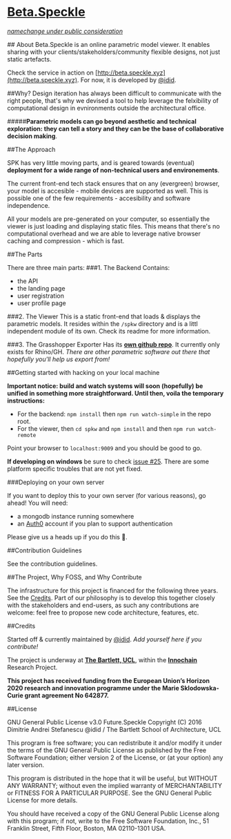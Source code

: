 # [Beta.Speckle](http://beta.speckle.xyz)
*[namechange under public consideration](https://github.com/didimitrie/future.speckle/issues/12)*

## About 
Beta.Speckle is an online parametric model viewer. It enables sharing with your clients/stakeholders/community flexible designs, not just static artefacts. 

Check the service in action on [http://beta.speckle.xyz](http://beta.speckle.xyz). For now, it is developed by [@idid](http://twitter.com/idid).

##Why? 
Design iteration has always been difficult to communicate with the right people, that's why we devised a tool to help leverage the felxibility of computational design in evnironments outside the architectural office. 

#####**Parametric models can go beyond aesthetic and technical exploration: they can tell a story and they can be the base of collaborative decision making**.

##The Approach

SPK has very little moving parts, and is geared towards (eventual) **deployment for a wide range of non-technical users and environements**. 

The current front-end tech stack ensures that on any (evergreen) browser, your model is accesible - mobile devices are supported as well. This is possible one of the few requirements - accesibility and software independence. 

All your models are pre-generated on your computer, so essentially the viewer is just loading and displaying static files. This means that there's no computational overhead and we are able to leverage native browser caching and compression - which is fast.

##The Parts

There are three main parts: 
###1. The Backend
Contains: 
- the API
- the landing page
- user registration
- user profile page

###2. The Viewer
This is a static front-end that loads & displays the parametric models. It resides within the `/spkw` directory and is a littl independent module of its own. Check its readme for more information.

###3. The Grasshopper Exporter
Has its **[own github repo](https://github.com/didimitrie/speckle.exporter)**. It currently only exists for Rhino/GH.
*There are other parametric software out there that hopefully you'll help us export from!*

##Getting started with hacking on your local machine

**Important notice: build and watch systems will soon (hopefully) be unified in something more straightforward. Until then, voila the temporary instructions:**

- For the backend: `npm install` then `npm run watch-simple` in the repo root.
- For the viewer, then `cd spkw` and `npm install` and then `npm run watch-remote`

Point your browser to `localhost:9009` and you should be good to go. 

**If developing on windows** be sure to check [issue #25](https://github.com/didimitrie/future.speckle/issues/25). There are some platform specific troubles that are not yet fixed.

###Deploying on your own server

If you want to deploy this to your own server (for various reasons), go ahead! You will need: 
- a mongodb instance running somewhere 
- an [Auth0](auth0.com/) account if you plan to support authentication

Please give us a heads up if you do this :bow:.

##Contribution Guidelines

See the contribution guidelines.

##The Project, Why FOSS, and Why Contribute

The infrastructure for this project is financed for the following three years. See the [Credits](https://github.com/didimitrie/future.speckle#credits). Part of our philosophy is to develop this together closely with the stakeholders and end-users, as such any contributions are welcome: feel free to propose new code architecture, features, etc.

##Credits

Started off & currently maintained by [@idid](http://twitter.com/idid/). *Add yourself here if you contribute!*

The project is underway at **[The Bartlett, UCL](http://www.bartlett.ucl.ac.uk/)**, within the **[Innochain](http://innochain.net/)** Research Project.

**This project has received funding from the European Union’s Horizon 2020 research and innovation programme under the Marie Sklodowska-Curie grant agreement No 642877.**

##License

GNU General Public License v3.0
Future.Speckle
Copyright (C) 2016 Dimitrie Andrei Stefanescu @idid / The Bartlett School of Architecture, UCL

This program is free software; you can redistribute it and/or modify
it under the terms of the GNU General Public License as published by
the Free Software Foundation; either version 2 of the License, or
(at your option) any later version.

This program is distributed in the hope that it will be useful,
but WITHOUT ANY WARRANTY; without even the implied warranty of
MERCHANTABILITY or FITNESS FOR A PARTICULAR PURPOSE.  See the
GNU General Public License for more details.

You should have received a copy of the GNU General Public License along
with this program; if not, write to the Free Software Foundation, Inc.,
51 Franklin Street, Fifth Floor, Boston, MA 02110-1301 USA.

